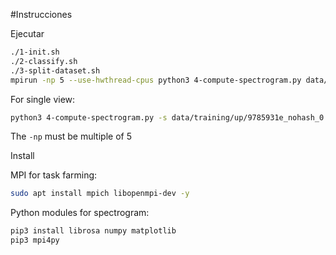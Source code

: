 
#Instrucciones

Ejecutar

```bash
./1-init.sh
./2-classify.sh
./3-split-dataset.sh
mpirun -np 5 --use-hwthread-cpus python3 4-compute-spectrogram.py data/ 2> err.log
```

For single view:

```bash
python3 4-compute-spectrogram.py -s data/training/up/9785931e_nohash_0.wav
```

The `-np` must be multiple of 5

Install


MPI for task farming:

```bash
sudo apt install mpich libopenmpi-dev -y
```

Python modules for spectrogram:

```bash
pip3 install librosa numpy matplotlib
pip3 mpi4py
```

